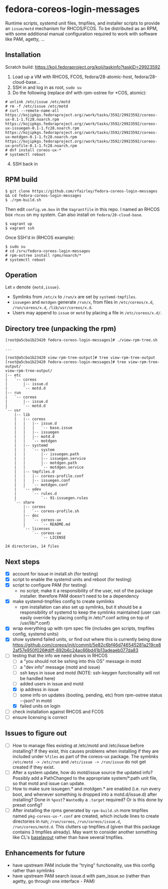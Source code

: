 # fedora-coreos-login-messages

Runtime scripts, systemd unit files, tmpfiles, and installer scripts to provide an `issue/motd` mechanism for RHCOS/FCOS. To be distributed as an RPM, with some additional manual configuration required to work with software like PAM, agetty, ...

## Installation

Scratch build: https://koji.fedoraproject.org/koji/taskinfo?taskID=29923592

1. Load up a VM with RHCOS, FCOS, fedora/28-atomic-host, fedora/28-cloud-base...
2. SSH in and log in as root, `sudo su`
3. Do the following (replace dnf with rpm-ostree for \*COS, atomic):

```
# unlink /etc/issue /etc/motd
# rm -f /etc/issue /etc/motd
# curl --remote-name-all https://kojipkgs.fedoraproject.org//work/tasks/3592/29923592/coreos-ux-0.1-1.fc28.noarch.rpm https://kojipkgs.fedoraproject.org//work/tasks/3592/29923592/coreos-ux-issuegen-0.1-1.fc28.noarch.rpm https://kojipkgs.fedoraproject.org//work/tasks/3592/29923592/coreos-ux-motdgen-0.1-1.fc28.noarch.rpm https://kojipkgs.fedoraproject.org//work/tasks/3592/29923592/coreos-ux-profile-0.1-1.fc28.noarch.rpm
# dnf install coreos-ux-*
# systemctl reboot
```

4. SSH back in

## RPM build

```
$ git clone https://github.com/rfairley/fedora-coreos-login-messages && cd fedora-coreos-login-messages
$ ./rpm-build.sh
```

Then edit `config.vm.box` in the `Vagrantfile` in this repo. I named an RHCOS box `rhcos` on my system. Can also install on `fedora/28-cloud-base`.

```
$ vagrant up
$ vagrant ssh
```

Once SSH'd in (RHCOS example):

```
$ sudo su
# cd /srv/fedora-coreos-login-messages
# rpm-ostree install rpms/noarch/*
# systemctl reboot
```

## Operation

Let `x` denote `{motd,issue}`.

- Symlinks from `/etc/x` to `/run/x` are set by `systemd-tmpfiles`.
- `issuegen` and `motdgen` generate `/run/x`, from files in `/etc/coreos/x.d`, `/run/coreos/x.d`, `/lib/usr/coreos/x.d`.
- Users may append to `issue` or `motd` by placing a file in `/etc/coreos/x.d/`.

## Directory tree (unpacking the rpm)

```
[root@a5cba1b23420 fedora-coreos-login-messages]# ./view-rpm-tree.sh

...

[root@a5cba1b23420 view-rpm-tree-output]# tree view-rpm-tree-output
[root@a5cba1b23420 fedora-coreos-login-messages]# tree view-rpm-tree-output/
view-rpm-tree-output/
|-- etc
|   `-- coreos
|       |-- issue.d
|       `-- motd.d
|-- run
|   `-- coreos
|       |-- issue.d
|       `-- motd.d
`-- usr
    |-- lib
    |   |-- coreos
    |   |   |-- issue.d
    |   |   |   `-- base.issue
    |   |   |-- issuegen
    |   |   |-- motd.d
    |   |   `-- motdgen
    |   |-- systemd
    |   |   `-- system
    |   |       |-- issuegen.path
    |   |       |-- issuegen.service
    |   |       |-- motdgen.path
    |   |       `-- motdgen.service
    |   |-- tmpfiles.d
    |   |   |-- coreos-profile.conf
    |   |   |-- issuegen.conf
    |   |   `-- motdgen.conf
    |   `-- udev
    |       `-- rules.d
    |           `-- 91-issuegen.rules
    `-- share
        |-- coreos
        |   `-- coreos-profile.sh
        |-- doc
        |   `-- coreos-ux
        |       `-- README.md
        `-- licenses
            `-- coreos-ux
                `-- LICENSE

24 directories, 14 files
```

## Next steps
- [x] account for issue in install.sh (for testing)
- [x] script to enable the systemd units and reboot (for testing)
- [x] script to configure PAM (for testing)
    - no script; make it a responsibility of the user, not of the package installer. therefore PAM doesn't need to be a dependency
- [x] make systemd-tmpfiles config to create symlinks
    - rpm installation can also set up symlinks, but it should be a responsibility of systemd to keep the symlinks maintained (user can easily override by placing config in /etc/\*.conf acting on top of /usr/lib/\*.conf)
- [x] wrap everything up with rpm spec file (includes gen scripts, tmpfiles config, systemd units)
- [x] show systemd failed units, or find out where this is currently being done https://github.com/coreos/init/commit/5e82c6bf46d746545281a219ce82af57e950f026#diff-892b6c24ac66bd41b13adeaeb077da83
- [ ] testing that the info we need shows in RHCOS
  - [ ] a "you should not be sshing into this OS" message in motd
  - [ ] a "dev info" message (motd and issue)
  - [ ] ssh keys in issue and motd (NOTE: ssh-keygen functionality will not be handled here)
  - [ ] added users in issue and motd
  - [x] ip address in issue
  - [ ] some info  on updates (booting, pending, etc) from rpm-ostree status --json? in motd
  - [x] failed units on login
- [ ] check installation against RHCOS and FCOS
- [ ] ensure licensing is correct

## Issues to figure out

- [ ] How to manage files existing at /etc/motd and /etc/issue before installing? If they exist, this causes problems when installing if they are included under `%files` as part of the coreos-ux package. The symlinks `/etc/motd -> /etc/run` and `/etc/issue -> /run/issue` do not get created if they exist.
- [ ] After a system update, how do motd/issue source the updated info? Possibly add a PathChanged to the appropriate system/\*.path unit file, so that motd and issue can update.
- [ ] How to make sure issuegen.* and motdgen.* are enabled (i.e. run every boot, and whenever something is dropped into a motd.d/issue.d) after installing? Done in `%post`? `WantedBy` a `.target` required? Or is this done by preset config?
- [ ] After installing the rpms generated by `rpm-build.sh` more tmpfiles named `pkg-coreos-ux-*.conf` are
created, which include lines to create directories in run; `/run/coreos`, `/run/coreos/issue.d`, `/run/coreos/motd.d`. This clutters up tmpfiles.d (given that this package contains 3 tmpfiles already). May want to consider another something like CL's [baselayout](https://github.com/coreos/baselayout/blob/master/tmpfiles.d/baselayout.conf) rather than have several tmpfiles.

## Enhancements for future
- have upstream PAM include the "trying" functionality, use this config rather than symlinks
- have upstream PAM search issue.d with pam_issue.so (rather than agetty, go through one interface - PAM)
